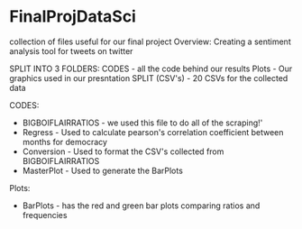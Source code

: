 # FinalProjDataSci
collection of files useful for our final project
Overview: Creating a sentiment analysis tool for tweets on twitter

SPLIT INTO 3 FOLDERS:
CODES - all the code behind our results
Plots - Our graphics used in our presntation
SPLIT (CSV's) - 20 CSVs for the collected data

CODES: 
- BIGBOIFLAIRRATIOS - we used this file to do all of the scraping!'
- Regress - Used to calculate pearson's correlation coefficient between months for democracy
- Conversion - Used to format the CSV's collected from BIGBOIFLAIRRATIOS
- MasterPlot - Used to generate the BarPlots

Plots:
- BarPlots - has the red and green bar plots comparing ratios and frequencies
